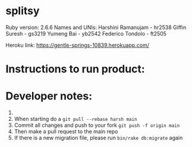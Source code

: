 # splitsy
Ruby version: 2.6.6
Names and UNIs:
Harshini Ramanujam - hr2538
Giffin Suresh - gs3219
Yumeng Bai - yb2542
Federico Tondolo - ft2505

Heroku link: https://gentle-springs-10839.herokuapp.com/

# Instructions to run product:

# Developer notes:
1.
1. When starting do a `git pull --rebase harsh main`
2. Commit all changes and push to your fork `git push -f origin main`
3. Then make a pull request to the main repo 
4. If there is a new migration file, please run `bin/rake db:migrate` again